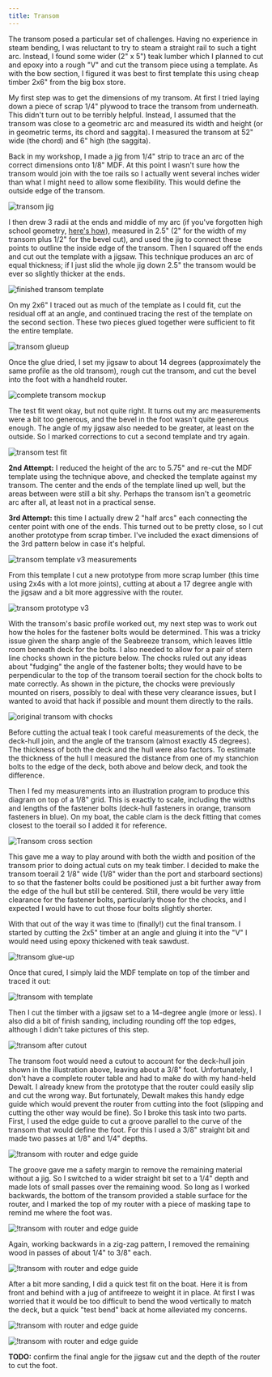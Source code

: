 ```yaml
---
title: Transom
---
```


The transom posed a particular set of challenges. Having no experience in steam
bending, I was reluctant to try to steam a straight rail to such a tight arc.
Instead, I found some wider (2" x 5") teak lumber which I planned to cut and 
epoxy into a rough "V" and cut the transom piece using a template. As with the
bow section, I figured it was best to first template this using cheap timber 2x6"
from the big box store.


My first step was to get the dimensions of my transom. At first I tried laying down a
piece of scrap 1/4" plywood to trace the transom from underneath. This didn't turn out
to be terribly helpful. Instead, I assumed that the transom was close to a geometric
arc and measured its width and height (or in geometric terms, its chord and saggita).
I measured the transom at 52" wide (the chord) and 6" high (the saggita).


Back in my workshop, I made a jig from 1/4" strip to trace an arc of the correct dimensions
onto 1/8" MDF. At this point I wasn't sure how the transom would join with the toe rails
so I actually went several inches wider than what I might need to allow some flexibility.
This would define the outside edge of the transom.


![transom jig](images/transom-jig-web.jpg "Transom jig")

I then drew 3 radii at the ends and middle of my arc (if you've forgotten high school
geometry, [here's how](https://www.mathopenref.com/constcirclecenter.html)),
measured in 2.5" (2" for the width of my transom plus 1/2" for the bevel cut), and used the jig to connect
these points to outline the inside edge of the transom. Then I squared off the ends and
cut out the template with a jigsaw. This technique produces an arc of equal thickness; if I just
slid the whole jig down 2.5" the transom would be ever so slightly thicker at the ends.

![finished transom template](images/transom-template-web.jpg "Finished transom template cut from 1/8-inch MDF")

On my 2x6" I traced out as much of the template as I could fit, cut the residual off at
an angle, and
continued tracing the rest of the template on the second section. These two pieces glued
together were sufficient to fit the entire template.


![transom glueup](images/transom-mock-glueup-web.jpg "Two segments of the 2x6 scarfed together. That wedge at the bottom is just there to help stabilize the clamps")

Once the glue dried, I set my jigsaw to about 14 degrees (approximately the same profile as the 
old transom), rough cut the transom, and cut the bevel into the foot with a handheld router.

![complete transom mockup](images/transom-first-mock-web.jpg "Mock transom with bottom bevel and a 14-degree angled profile")

The test fit went okay, but not quite right. It turns out my arc measurements were a bit too generous,
and the bevel in the foot wasn't quite generous enough. The angle of my jigsaw also needed to be
greater, at least on the outside. So I marked corrections to cut a second template and try again.

![transom test fit](images/transom-first-mock-fit-web.jpg "Test fit of mock transom")

**2nd Attempt:** I reduced the height of the arc to 5.75" and re-cut the MDF template using the technique
above, and checked the template against my transom. The center and the ends of the template lined up well, but
the areas between were still a bit shy. Perhaps the transom isn't a geometric arc after all, at least not
in a practical sense.

**3rd Attempt:** this time I actually drew 2 "half arcs" each connecting the center point with one of the ends. This
turned out to be pretty close, so I cut another prototype from scrap timber. I've included the exact dimensions of the
3rd pattern below in case it's helpful.

![transom template v3 measurements](images/transom-template-v3.png "Dimensions of the 3rd and final transom template")

From this template I cut a new prototype from more scrap lumber (this time using 2x4s with a lot more joints), cutting
at about a 17 degree angle with the jigsaw and a bit more aggressive with the router.

![transom prototype v3](images/transom-prototype-v3-web.jpg "3rd and final version of the transom prototype")

With the transom's basic profile worked out, my next step was to work out how the holes for the fastener bolts would
be determined. This was a tricky issue given the sharp angle of the Seabreeze transom, which leaves little room
beneath deck for the bolts. I also needed to allow for a pair of stern line chocks shown in the picture below. The chocks
ruled out any ideas about "fudging" the angle of the fastener bolts; they would have to be perpendicular to the top
of the transom toerail section for the chock bolts to mate correctly.
As shown in the picture, the chocks were previously mounted on risers, possibly to deal with these very clearance issues,
but I wanted to avoid that hack if possible and mount them directly to the rails.

![original transom with chocks](images/original-transom-with-chocks-web.jpg "The original transom with chocks for stern lines. I wanted to avoid the risers if possible")

Before cutting the actual teak I took careful measurements of the deck, the deck-hull join, and the angle of the
transom (almost exactly 45 degrees). The thickness of both the deck and the hull were also factors.
To estimate the thickness of the hull I measured
the distance from one of my stanchion bolts to the edge of the deck, both above and below deck, and took the difference.

Then I fed my measurements into an illustration program to produce this diagram on top of a 1/8" grid. This is exactly
to scale, including the widths and lengths of the fastener bolts (deck-hull fasteners in orange, transom fasteners in blue).
On my boat, the cable clam is the deck fitting that comes closest to the toerail so I added it for reference.


![Transom cross section](images/transom-cross-section.png)

This gave me a way to play around with both the width and position of the transom prior to
doing actual cuts on my teak timber. I decided to make the transom toerail 2 1/8" wide (1/8" wider than the port and
starboard sections) to so that the fastener bolts could be positioned just a bit further away from the edge of the
hull but still be centered. Still, there would be very little clearance for the fastener bolts, particularly those
for the chocks, and I expected I would have to cut those four bolts slightly shorter.

With that out of the way it was time to (finally!) cut the final transom. I started by
cutting the 2x5" timber at an angle and gluing it into the "V" I would need using epoxy thickened with teak sawdust.


![!transom glue-up](images/transom-glueup-web.jpg '2x5" teak glued together with epoxy')

Once that cured, I simply laid the MDF template on top of the timber and traced it out:

![!transom with template](images/transom-final-with-template-web.jpg 'Transom with the MDF template')

Then I cut the timber with a jigsaw set to a 14-degree angle (more or less). I also did a bit of finish sanding,
including rounding off the top edges, although I didn't take pictures of this step.

![!transom after cutout](images/transom-final-jigsaw-cut-web.jpg 'Transom just after cutting out the template with a jigsaw')

The transom foot would need a cutout to account for the deck-hull join shown in the illustration above, leaving about a 3/8"
foot. Unfortunately, I don't have a complete router table and had to make do with my hand-held Dewalt. I already knew from
the prototype that the router could easily slip and cut the wrong way. But fortunately, Dewalt makes this handy edge guide
which would prevent the router from cutting into the foot (slipping and cutting the other way would be fine).
So I broke this task into two parts. First, I used the edge guide to cut a groove parallel to the curve of the transom
that would define the foot. For this I used a 3/8" straight bit and made two passes at 1/8" and 1/4" depths.

![!transom with router and edge guide](images/transom-router-with-guide-web.jpg 'This edge guide prevented the router from slipping away from me and cutting into the foot')

The groove gave me a safety margin to remove the remaining material without a jig. So I switched to a wider straight bit
set to a 1/4" depth and made lots of small passes over the remaining wood. So long as I worked backwards, the bottom of the transom provided a stable surface for the router, and I marked the top of my router with a piece of masking tape
to remind me where the foot was.

![!transom with router and edge guide](images/transom-router-groove-cut-web.jpg 'The green tape marks the edge of the foot underneath')

Again, working backwards in a zig-zag pattern, I removed the remaining wood in passes of about 1/4" to 3/8" each.

![!transom with router and edge guide](images/transom-router-removing-wood-web.jpg 'Base of transom with about a third routed out. Working backwards provided a stable base for the router')

After a bit more sanding, I did a quick test fit on the boat. Here it is from front and behind with a jug of antifreeze to
weight it in place. At first I was worried that it would be too difficult to bend the wood vertically to match the deck,
but a quick "test bend" back at home alleviated my concerns.

![!transom with router and edge guide](images/transom-test-fit1-web.jpg 'Transom test fit from the front')

![!transom with router and edge guide](images/transom-test-fit2-web.jpg 'Transom test fit from behind')


**TODO:** confirm the final angle for the jigsaw cut and the depth of the router to cut the foot.